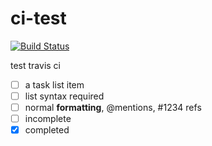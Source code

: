 ci-test
=======

[![Build Status](https://travis-ci.org/fouber/ci-test.png?branch=master)](https://travis-ci.org/fouber/ci-test)

test travis ci

- [ ] a task list item
- [ ] list syntax required
- [ ] normal **formatting**, @mentions, #1234 refs
- [ ] incomplete
- [x] completed
